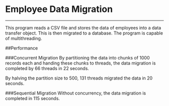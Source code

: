 # Employee Data Migration

---
This program reads a CSV file and stores the data of employees into a 
data transfer object. This is then migrated to a database.
The program is capable of multithreading.

##Performance

###Concurrent Migration
By partitioning the data into chunks of 1000 records each and handing these chunks to threads,
the data migration is completed by 66 threads in 22 seconds.

By halving the partition size to 500, 131 threads migrated the data in 20 seconds.

###Sequential Migration
Without concurrency, the data migration is completed in 115 seconds.